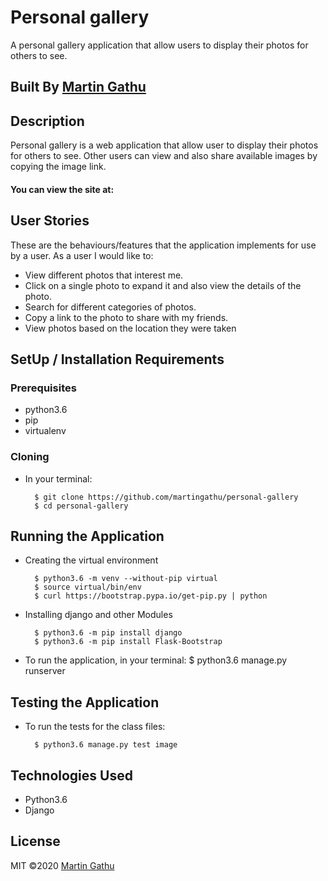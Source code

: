 # Personal gallery
A personal gallery application that allow users to display their photos for others to see.
   

## Built By [Martin Gathu](https://github.com/martingathu/)

## Description
Personal gallery is a web application that allow user to display their photos for others to see. Other users can view and also share available images by copying the image link.

#### You can view the site at: 

## User Stories
These are the behaviours/features that the application implements for use by a user. As a user I would like to:

* View different photos that interest me.
* Click on a single photo to expand it and also view the details of the photo.
* Search for different categories of photos.
* Copy a link to the photo to share with my friends.
* View photos based on the location they were taken

## SetUp / Installation Requirements
### Prerequisites
* python3.6
* pip
* virtualenv


### Cloning
* In your terminal:
        
        $ git clone https://github.com/martingathu/personal-gallery
        $ cd personal-gallery

## Running the Application
* Creating the virtual environment

        $ python3.6 -m venv --without-pip virtual
        $ source virtual/bin/env
        $ curl https://bootstrap.pypa.io/get-pip.py | python 
        
* Installing django and other Modules

        $ python3.6 -m pip install django
        $ python3.6 -m pip install Flask-Bootstrap
       
        
        
* To run the application, in your terminal:
        $ python3.6 manage.py runserver

## Testing the Application
* To run the tests for the class files:

        $ python3.6 manage.py test image
   
## Technologies Used
* Python3.6
* Django


## License
MIT &copy;2020 [Martin Gathu](https://github.com/martingathu/)